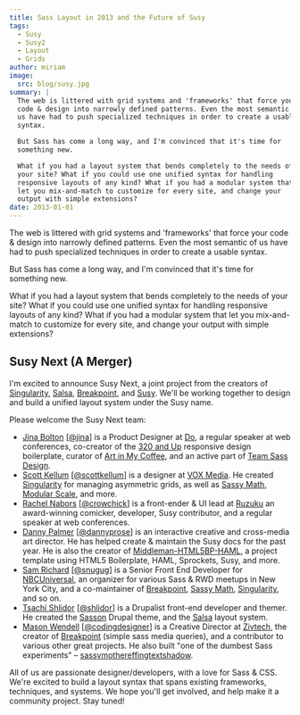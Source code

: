 ```yaml
---
title: Sass Layout in 2013 and the Future of Susy
tags:
  - Susy
  - Susy2
  - Layout
  - Grids
author: miriam
image:
  src: blog/susy.jpg
summary: |
  The web is littered with grid systems and 'frameworks' that force your
  code & design into narrowly defined patterns. Even the most semantic of
  us have had to push specialized techniques in order to create a usable
  syntax.

  But Sass has come a long way, and I'm convinced that it's time for
  something new.

  What if you had a layout system that bends completely to the needs of
  your site? What if you could use one unified syntax for handling
  responsive layouts of any kind? What if you had a modular system that
  let you mix-and-match to customize for every site, and change your
  output with simple extensions?
date: 2013-01-01
---
```


The web is littered with grid systems and 'frameworks' that force your
code & design into narrowly defined patterns. Even the most semantic of
us have had to push specialized techniques in order to create a usable
syntax.

But Sass has come a long way, and I'm convinced that it's time for
something new.

What if you had a layout system that bends completely to the needs of
your site? What if you could use one unified syntax for handling
responsive layouts of any kind? What if you had a modular system that
let you mix-and-match to customize for every site, and change your
output with simple extensions?

## Susy Next (A Merger)

I'm excited to announce Susy Next, a joint project from the creators of
[Singularity], [Salsa], [Breakpoint], and [Susy]. We'll be working
together to design and build a unified layout system under the Susy
name.

Please welcome the Susy Next team:

- [Jina Bolton][] \[[@jina]\] is a Product Designer at [Do], a regular
  speaker at web conferences, co-creator of the [320 and Up]
  responsive design boilerplate, curator of [Art in My Coffee], and an
  active part of [Team Sass Design].
- [Scott Kellum][] \[[@scottkellum]\] is a designer at [VOX Media]. He
  created [Singularity] for managing asymmetric grids, as well as
  [Sassy Math], [Modular Scale], and more.
- [Rachel Nabors][] \[[@crowchick]\] is a front-ender & UI lead at
  [Ruzuku] an award-winning comicker, developer, Susy contributor, and
  a regular speaker at web conferences.
- [Danny Palmer][] \[[@dannyprose]\] is an interactive creative and
  cross-media art director. He has helped create & maintain the Susy
  docs for the past year. He is also the creator of
  [Middleman-HTML5BP-HAML], a project template using HTML5
  Boilerplate, HAML, Sprockets, Susy, and more.
- [Sam Richard][] \[[@snugug]\] is a Senior Front End Developer for
  [NBCUniversal], an organizer for various Sass & RWD meetups in New
  York City, and a co-maintainer of [Breakpoint], [Sassy Math],
  [Singularity], and so on.
- [Tsachi Shlidor][] \[[@shlidor]\] is a Drupalist front-end developer
  and themer. He created the [Sasson] Drupal theme, and the [Salsa]
  layout system.
- [Mason Wendell][] \[[@codingdesigner]\] is a Creative Director at
  [Zivtech], the creator of [Breakpoint] (simple sass media queries),
  and a contributor to various other great projects. He also built
  "one of the dumbest Sass experiments" –
  [sassymothereffingtextshadow].

All of us are passionate designer/developers, with a love for Sass &
CSS. We're excited to build a layout syntax that spans existing
frameworks, techniques, and systems. We hope you'll get involved, and
help make it a community project. Stay tuned!

[singularity]: http://singularity.gs/
[salsa]: http://tsi.github.com/Salsa/
[breakpoint]: http://breakpoint-sass.com
[susy]: /susy/
[jina bolton]: http://github.com/jina/
[@jina]: http://twitter.com/jina
[do]: http://do.com/
[320 and up]: http://stuffandnonsense.co.uk/projects/320andup/
[art in my coffee]: http://artinmycoffee.com/
[team sass design]: http://teamsassdesign.tumblr.com/
[scott kellum]: http://github.com/scottkellum/
[@scottkellum]: http://twitter.com/scottkellum
[vox media]: http://voxmedia.com/
[sassy math]: http://github.com/scottkellum/sassy-math
[modular scale]: http://github.com/scottkellum/modular-scale
[rachel nabors]: http://github.com/CrowChick/
[@crowchick]: http://twitter.com/crowchick
[ruzuku]: http://ruzuku.com/
[danny palmer]: http://github.com/dannyprose/
[@dannyprose]: https://twitter.com/dannyprose/
[middleman-html5bp-haml]: http://github.com/dannyprose/Middleman-HTML5BP-HAML
[sam richard]: http://github.com/snugug/
[@snugug]: http://twitter.com/Snugug
[nbcuniversal]: http://www.nbcuni.com/
[tsachi shlidor]: http://github.com/tsi/
[@shlidor]: http://twitter.com/shlidor
[sasson]: http://drupal.org/project/sasson
[mason wendell]: http://github.com/canarymason/
[@codingdesigner]: http://twitter.com/codingdesigner
[zivtech]: http://zivtech.com
[sassymothereffingtextshadow]: http://sassymothereffingtextshadow.com
